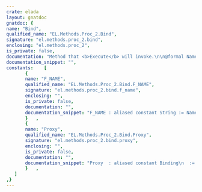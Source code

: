 ```yaml
---
crate: elada
layout: gnatdoc
gnatdoc: {
name: "Bind",
qualified_name: "EL.Methods.Proc_2.Bind",
signature: "el.methods.proc_2.bind",
enclosing: "el.methods.proc_2",
is_private: false,
documentation: "Method that <b>Execute</b> will invoke.\n\n@formal Name\n  The bean type\n@formal Bean\n  The bean method to invoke\n@formal Method",
documentation_snippet: "",
constants:    [
       {
       name: "F_NAME",
       qualified_name: "EL.Methods.Proc_2.Bind.F_NAME",
       signature: "el.methods.proc_2.bind.f_name",
       enclosing: "",
       is_private: false,
       documentation: "",
       documentation_snippet: "F_NAME : aliased constant String := Name;",
       }   ,
       {
       name: "Proxy",
       qualified_name: "EL.Methods.Proc_2.Bind.Proxy",
       signature: "el.methods.proc_2.bind.proxy",
       enclosing: "",
       is_private: false,
       documentation: "",
       documentation_snippet: "Proxy  : aliased constant Binding\n  := Binding '(Name => F_NAME'Access,\n               Method => Method_Access'Access);",
       }   ,
   ]
,}
---
```

